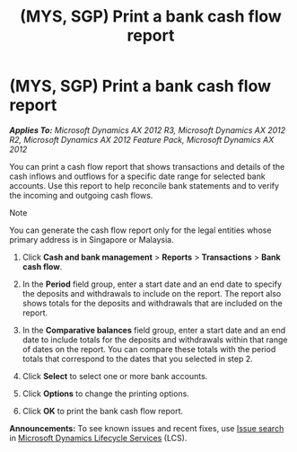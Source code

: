 ﻿---
title: (MYS, SGP) Print a bank cash flow report
TOCTitle: (MYS, SGP) Print a bank cash flow report
ms:assetid: 3841e6c9-79e9-4fdf-a47f-89aedf34a1f7
ms:mtpsurl: https://technet.microsoft.com/en-us/library/Gg231125(v=AX.60)
ms:contentKeyID: 36056619
ms.date: 04/18/2014
mtps_version: v=AX.60
---

# (MYS, SGP) Print a bank cash flow report 


_**Applies To:** Microsoft Dynamics AX 2012 R3, Microsoft Dynamics AX 2012 R2, Microsoft Dynamics AX 2012 Feature Pack, Microsoft Dynamics AX 2012_

You can print a cash flow report that shows transactions and details of the cash inflows and outflows for a specific date range for selected bank accounts. Use this report to help reconcile bank statements and to verify the incoming and outgoing cash flows.


> [!NOTE]
> <P>You can generate the cash flow report only for the legal entities whose primary address is in Singapore or Malaysia.</P>



1.  Click **Cash and bank management** \> **Reports** \> **Transactions** \> **Bank cash flow**.

2.  In the **Period** field group, enter a start date and an end date to specify the deposits and withdrawals to include on the report. The report also shows totals for the deposits and withdrawals that are included on the report.

3.  In the **Comparative balances** field group, enter a start date and an end date to include totals for the deposits and withdrawals within that range of dates on the report. You can compare these totals with the period totals that correspond to the dates that you selected in step 2.

4.  Click **Select** to select one or more bank accounts.

5.  Click **Options** to change the printing options.

6.  Click **OK** to print the bank cash flow report.

  
**Announcements:** To see known issues and recent fixes, use [Issue search](http://go.microsoft.com/fwlink/?linkid=389258) in [Microsoft Dynamics Lifecycle Services](http://go.microsoft.com/fwlink/?linkid=306505) (LCS).

